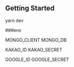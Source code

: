


## Getting Started

yarn dev



###env

MONGO_CLIENT
MONGO_DB

KAKAO_ID
KAKAO_SECRET

GOOGLE_ID
GOOGLE_SECRET
